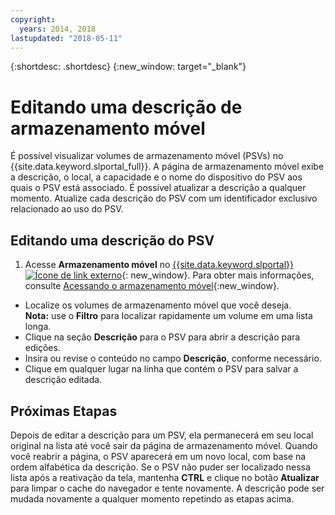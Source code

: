 ```yaml
---
copyright:
  years: 2014, 2018
lastupdated: "2018-05-11"
---
```


{:shortdesc: .shortdesc}
{:new_window: target="_blank"}

# Editando uma descrição de armazenamento móvel

É possível visualizar volumes de armazenamento móvel (PSVs) no {{site.data.keyword.slportal_full}}. A página de armazenamento móvel exibe a descrição, o local, a capacidade e o nome do dispositivo do PSV aos quais o PSV está associado. É possível atualizar a descrição a qualquer momento. Atualize cada descrição do PSV com um identificador exclusivo relacionado ao uso do PSV. 

## Editando uma descrição do PSV

1. Acesse **Armazenamento móvel** no [{{site.data.keyword.slportal}} ![Ícone de link externo](../../icons/launch-glyph.svg "Ícone de link externo")](https://control.softlayer.com/){: new_window}. Para obter mais informações, consulte [Acessando o armazenamento móvel](access-portable-storage-screen.html){:new_window}.
* Localize os volumes de armazenamento móvel que você deseja.<br/>**Nota:** use o **Filtro** para localizar rapidamente um volume em uma lista longa. 
* Clique na seção **Descrição** para o PSV para abrir a descrição para edições.
* Insira ou revise o conteúdo no campo **Descrição**, conforme necessário.
* Clique em qualquer lugar na linha que contém o PSV para salvar a descrição editada.

## Próximas Etapas

Depois de editar a descrição para um PSV, ela permanecerá em seu local original na lista até você sair da página de armazenamento móvel. Quando você reabrir a página, o PSV aparecerá em um novo local, com base na ordem alfabética da descrição. Se o PSV não puder ser localizado nessa lista após a reativação da tela, mantenha **CTRL** e clique no botão **Atualizar** para limpar o cache do navegador e tente novamente. A descrição pode ser mudada novamente a qualquer momento repetindo as etapas acima.
